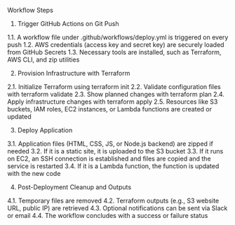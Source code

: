 Workflow Steps

1. Trigger GitHub Actions on Git Push

1.1. A workflow file under .github/workflows/deploy.yml is triggered on every push
1.2. AWS credentials (access key and secret key) are securely loaded from GitHub Secrets
1.3. Necessary tools are installed, such as Terraform, AWS CLI, and zip utilities

2. Provision Infrastructure with Terraform

2.1. Initialize Terraform using terraform init
2.2. Validate configuration files with terraform validate
2.3. Show planned changes with terraform plan
2.4. Apply infrastructure changes with terraform apply
2.5. Resources like S3 buckets, IAM roles, EC2 instances, or Lambda functions are created or updated

3. Deploy Application

3.1. Application files (HTML, CSS, JS, or Node.js backend) are zipped if needed
3.2. If it is a static site, it is uploaded to the S3 bucket
3.3. If it runs on EC2, an SSH connection is established and files are copied and the service is restarted
3.4. If it is a Lambda function, the function is updated with the new code

4. Post-Deployment Cleanup and Outputs

4.1. Temporary files are removed
4.2. Terraform outputs (e.g., S3 website URL, public IP) are retrieved
4.3. Optional notifications can be sent via Slack or email
4.4. The workflow concludes with a success or failure status

